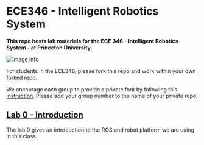 # ECE346 - Intelligent Robotics System
**This repo hosts lab materials for the ECE 346 - Intelligent Robotics System - at Princeton University.**

![image info](asset/Figures/robot.jpg)

For students in the ECE346, please fork this repo and work within your own forked repo.

<!-- To keep your forked repo updated, please fetch upstream everytime when we release a new lab assignment. If you are not familiar of fetch, please checkout this [tutorial](https://docs.github.com/en/pull-requests/collaborating-with-pull-requests/working-with-forks/syncing-a-fork). -->
We encourage each group to provide a private fork by following this [instruction](asset/private_fork.md). Please add your group number to the name of your private repo.

## [Lab 0 - Introduction](ROS_ws/src/Lab0)
The lab 0 gives an introduction to the ROS and robot platform we are using in this class.
